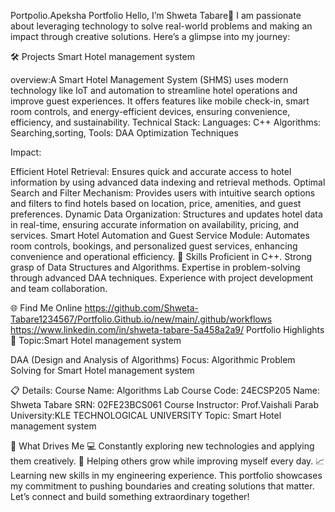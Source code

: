 Portpolio.Apeksha Portfolio Hello, I’m Shweta Tabare👋 I am passionate about leveraging technology to solve real-world problems and making an impact through creative solutions. Here’s a glimpse into my journey:

🛠 Projects Smart Hotel management system

overview:A Smart Hotel Management System (SHMS) uses modern technology like IoT and automation to streamline hotel operations and improve guest experiences. It offers features like mobile check-in, smart room controls, and energy-efficient devices, ensuring convenience, efficiency, and sustainability. Technical Stack: Languages: C++ Algorithms: Searching,sorting, Tools: DAA Optimization Techniques

Impact:

Efficient Hotel Retrieval: Ensures quick and accurate access to hotel information by using advanced data indexing and retrieval methods.
Optimal Search and Filter Mechanism: Provides users with intuitive search options and filters to find hotels based on location, price, amenities, and guest preferences.
Dynamic Data Organization: Structures and updates hotel data in real-time, ensuring accurate information on availability, pricing, and services.
Smart Hotel Automation and Guest Service Module: Automates room controls, bookings, and personalized guest services, enhancing convenience and operational efficiency.
🚀 Skills Proficient in C++. Strong grasp of Data Structures and Algorithms. Expertise in problem-solving through advanced DAA techniques. Experience with project development and team collaboration.

🌐 Find Me Online https://github.com/Shweta-Tabare1234567/Portfolio.Github.io/new/main/.github/workflows https://www.linkedin.com/in/shweta-tabare-5a458a2a9/ Portfolio Highlights 🎯 Topic:Smart Hotel management system

DAA (Design and Analysis of Algorithms) Focus: Algorithmic Problem Solving for Smart Hotel management system

📋 Details: Course Name: Algorithms Lab Course Code: 24ECSP205 Name: Shweta Tabare SRN: 02FE23BCS061 Course Instructor: Prof.Vaishali Parab University:KLE TECHNOLOGICAL UNIVERSITY Topic: Smart Hotel management system

🎨 What Drives Me 💻 Constantly exploring new technologies and applying them creatively. 🤝 Helping others grow while improving myself every day. 📈 Learning new skills in my engineering experience. This portfolio showcases my commitment to pushing boundaries and creating solutions that matter. Let’s connect and build something extraordinary together!
